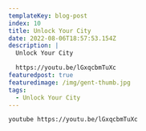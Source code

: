 ```yaml
---
templateKey: blog-post
index: 10
title: Unlock Your City
date: 2022-08-06T18:57:53.154Z
description: |
  Unlock Your City

  https://youtu.be/lGxqcbmTuXc
featuredpost: true
featuredimage: /img/gent-thumb.jpg
tags:
  - Unlock Your City
---
```

`youtube https://youtu.be/lGxqcbmTuXc`
